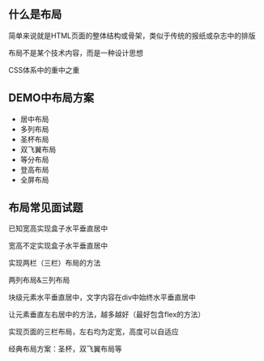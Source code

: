 ## 什么是布局

简单来说就是HTML页面的整体结构或骨架，类似于传统的报纸或杂志中的排版

布局不是某个技术内容，而是一种设计思想

CSS体系中的重中之重



## DEMO中布局方案

- 居中布局
- 多列布局
- 圣杯布局
- 双飞翼布局
- 等分布局
- 登高布局
- 全屏布局



## 布局常见面试题

已知宽高实现盒子水平垂直居中

宽高不定实现盒子水平垂直居中

实现两栏（三栏）布局的方法

两列布局&三列布局

块级元素水平垂直居中，文字内容在div中始终水平垂直居中

让元素垂直左右居中的方法，越多越好（最好包含flex的方法）

实现页面的三栏布局，左右均为定宽，高度可以自适应

经典布局方案：圣杯，双飞翼布局等